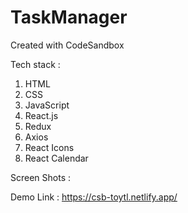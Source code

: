 # TaskManager
Created with CodeSandbox

Tech stack :
1. HTML
2. CSS
3. JavaScript
4. React.js
5. Redux
6. Axios
7. React Icons
8. React Calendar

Screen Shots :

Demo Link : https://csb-toytl.netlify.app/


